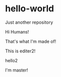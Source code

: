 # hello-world
Just another repository

Hi Humans!

That's what I'm made of!

This is editer2!

hello2

I'm master!
